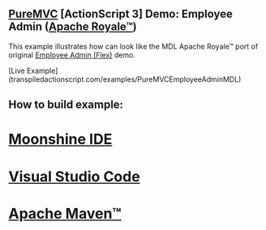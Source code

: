 ## [PureMVC](http://puremvc.github.com/) [ActionScript 3] Demo: Employee Admin ([Apache Royale™](http://royale.apache.org/))
This example illustrates how can look like the MDL Apache Royale™ port of original [Employee Admin (Flex)](https://github.com/PureMVC/puremvc-as3-demo-flex-employeeadmin/) demo.

[Live Example] (transpiledactionscript.com/examples/PureMVCEmployeeAdminMDL)

## How to build example:

# [Moonshine IDE](http://moonshine-ide.com/)

# [Visual Studio Code](https://nextgenactionscript.com/)

# [Apache Maven™](https://maven.apache.org/)
